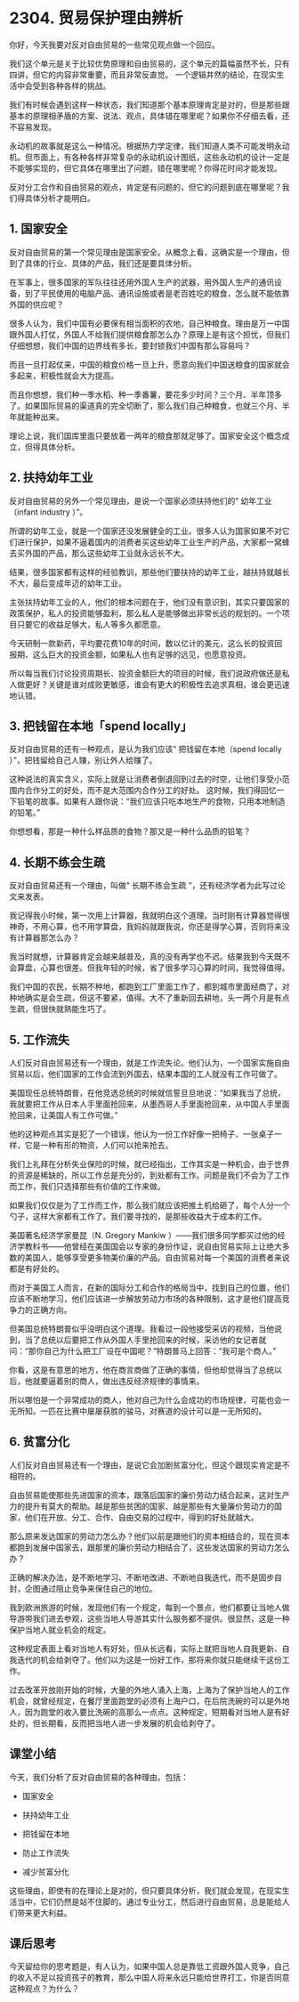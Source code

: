 # 2304. 贸易保护理由辨析
你好，今天我要对反对自由贸易的一些常见观点做一个回应。

我们这个单元是关于比较优势原理和自由贸易的，这个单元的篇幅虽然不长，只有四讲，但它的内容非常重要，而且非常反直觉。
一个逻辑井然的结论，在现实生活中会受到各种各样的挑战。

我们有时候会遇到这样一种状态，我们知道那个基本原理肯定是对的，但是那些跟基本的原理相矛盾的方案、说法、观点，具体错在哪里呢？如果你不仔细去看，还不容易发现。

永动机的故事就是这么一种情况。根据热力学定律，我们知道人类不可能发明永动机。但市面上，有各种各样非常复杂的永动机设计图纸，这些永动机的设计一定是不能够实现的，但它具体在哪里出了问题，错在哪里呢？你得花时间才能发现。

反对分工合作和自由贸易的观点，肯定是有问题的，但它的问题到底在哪里呢？我们得具体分析才能明白。

## 1. 国家安全
反对自由贸易的第一个常见理由是国家安全。从概念上看，这确实是一个理由，但到了具体的行业、具体的产品，我们还是要具体分析。

在军事上，很多国家的军队往往还用外国人生产的武器，用外国人生产的通讯设备，到了平民使用的电脑产品、通讯设施或者是老百姓吃的粮食，怎么就不能依靠外国的供应呢？

很多人认为，我们中国有必要保有相当面积的农地，自己种粮食。理由是万一中国跟外国人打仗，外国人不给我们提供粮食那怎么办？原理上是有这个担忧，但我们仔细想想，我们中国的边界线有多长，要封锁我们中国有那么容易吗？

而且一旦打起仗来，中国的粮食价格一旦上升，愿意向我们中国送粮食的国家就会多起来，积极性就会大为提高。

而且你想想，我们种一季水稻、种一季番薯，要花多少时间？三个月、半年顶多了。如果国际贸易的渠道真的完全切断了，那么我们自己种粮食，也就三个月、半年就能种出来。

理论上说，我们国库里面只要放着一两年的粮食那就足够了。国家安全这个概念成立，但得具体分析。

## 2. 扶持幼年工业
反对自由贸易的另外一个常见理由，是说一个国家必须扶持他们的“ 幼年工业（infant industry ）”。

所谓的幼年工业，就是一个国家还没发展健全的工业。很多人认为国家如果不对它们进行保护，如果不逼着国内的消费者买这些幼年工业生产的产品，大家都一窝蜂去买外国的产品，那么这些幼年工业就永远长不大。

结果，很多国家都有这样的经验教训，那些他们要扶持的幼年工业，越扶持就越长不大，最后变成年迈的幼年工业。

主张扶持幼年工业的人，他们的根本问题在于，他们没有意识到，其实只要国家的政策保护，私人的投资能够盈利，那么私人是能够做出非常长远的规划的。一个项目只要它的收益足够大，私人等多久都愿意。

今天研制一款新药，平均要花费10年的时间，数以亿计的美元，这么长的投资回报期、这么巨大的投资金额，如果私人也有足够的远见，也愿意投资。

所以每当我们讨论投资周期长、投资金额巨大的项目的时候，我们说政府做还是私人做更好？关键是谁对成败更敏感，谁会有更大的积极性去追求真相，谁会更迅速地认错。

## 3. 把钱留在本地「spend locally」
反对自由贸易的还有一种观点，是认为我们应该“ 把钱留在本地（spend locally ）”，把钱留给自己人赚，别让外人给赚了。

这种说法的真实含义，实际上就是让消费者倒退回到过去的时空，让他们享受小范围内合作分工的好处，而不是大范围内合作分工的好处。
这时候，我们得回忆一下铅笔的故事。如果有人跟你说：“我们应该只吃本地生产的食物，只用本地制造的铅笔。”

你想想看，那是一种什么样品质的食物？那又是一种什么品质的铅笔？

## 4. 长期不练会生疏
反对自由贸易还有一个理由，叫做“ 长期不练会生疏 ”，还有经济学者为此写过论文来发表。

我记得我小时候，第一次用上计算器，我就明白这个道理。当时刚有计算器觉得很神奇，不用心算，也不用学算盘，我妈妈就跟我说，你还是得学心算，否则将来没有计算器那怎么办？

我当时就想，计算器肯定会越来越普及，真的没有再学也不迟。结果我到今天既不会算盘，心算也很差。但我年轻的时候，省了很多学习心算的时间，我觉得值得。

我们中国的农民，长期不种地，都跑到工厂里面工作了，都到城市里面经商了，对种地确实是会生疏，但这不要紧，值得。大不了重新回去耕地，头一两个月是有点生疏，但很快就熟能生巧了。
 
## 5. 工作流失
人们反对自由贸易还有一个理由，就是工作流失论。他们认为，一个国家实施自由贸易以后，他们国家的工作会流到外国去，结果本国的工人就没有工作可做了。

美国现任总统特朗普，在他竞选总统的时候就信誓旦旦地说：“如果我当了总统，我就要把工作从日本人手里面抢回来，从墨西哥人手里面抢回来，从中国人手里面抢回来，让美国人有工作可做。”

他的这种观点其实是犯了一个错误，他认为一份工作好像一把椅子、一张桌子一样，它是一种有形的物资，人们可以抢来抢去。

我们上礼拜在分析失业保险的时候，就已经指出，工作其实是一种机会，由于世界的资源是稀缺的，所以工作总是充分的，到处都有工作。问题是我们不会为了工作而工作，我们只选择那些有价值的工作来做。

如果我们仅仅是为了工作而工作，那么我们就应该把推土机给砸了，每个人分一个勺子，这样大家都有工作了。我们要寻找的，是那些收益大于成本的工作。

美国著名经济学家曼昆（N. Gregory Mankiw ）——我们很多同学都买过他的经济学教科书——他曾经在美国国会以专家的身份作证，说自由贸易实际上让绝大多数的美国人，能够享受更多物美价廉的产品。自由贸易对每一个美国的消费者来说都是有好处的。

而对于美国工人而言，在新的国际分工和合作的格局当中，找到自己的位置，他们应该不断地学习，他们应该进一步解放劳动力市场的各种限制，这才是他们提高竞争力的正确方向。

但美国总统特朗普似乎没明白这个道理。我看过一段他接受采访的视频，当他说到，当了总统以后要把工作从外国人手里抢回来的时候，采访他的女记者就问：“那你自己为什么把工厂设在中国呢？”特朗普马上回答：“我可是个商人。”

你看，这是有意思的地方，他在商言商做了正确的事情，但他却觉得当了总统以后，他就要逼着别的商人，做出违反经济规律的事情来。

所以哪怕是一个非常成功的商人，他对自己为什么会成功的市场规律，可能也会一无所知。一匹在比赛中屡屡获胜的骏马，对赛道的设计可以是一无所知的。
 
## 6. 贫富分化
人们反对自由贸易还有一个理由，是说它会加剧贫富分化，但这个跟现实肯定是不相符的。

自由贸易能使那些先进国家的资本，跟落后国家的廉价劳动力结合起来，这对生产力的提升有莫大的帮助。越是那些贫困的国家、越是那些有大量廉价劳动力的国家，他们在开放、分工、合作、自由交易的过程中，得到的好处就越大。

那么原来发达国家的劳动力怎么办？他们以前是跟他们的资本相结合的，现在资本都跑到发展中国家去，跟那里的廉价劳动力相结合了，这些发达国家的劳动力怎么办？

正确的解决办法，是不断地学习、不断地改进、不断地自我迭代，而不是固步自封，企图通过阻止竞争来保住自己的地位。

我到欧洲旅游的时候，发现他们有一个规定，每到一个景点，他们都要让当地人做导游带我们进去参观，这些当地人导游其实什么服务都不提供。很显然，这是一种保护当地人就业机会的规定。

这种规定表面上看对当地人有好处，但从长远看，实际上就把当地人自我更新、自我迭代的机会给剥夺了。他们以为这是一份好工作，那将来你就只能继续干这份工作。

过去改革开放刚开始的时候，大量的外地人涌入上海，上海为了保护当地人的工作机会，就曾经规定，在餐厅里面跑堂的必须有上海户口，在后院洗碗的可以是外地人，因为跑堂的收入要比洗碗的高那么一点点。这种规定，短期看对当地人是有好处的，但长期看，反而把当地人进一步发展的机会给剥夺了。

## 课堂小结
今天，我们分析了反对自由贸易的各种理由。包括：

- 国家安全

- 扶持幼年工业

- 把钱留在本地

- 防止工作流失

- 减少贫富分化

这些理由，即使有的在理论上是对的，但只要具体分析，我们就会发现，在现实生活当中，它们仍然是站不住脚的。通过专业分工，然后进行自由贸易，总是能给人们带来更大利益。
## 课后思考
今天留给你的思考题是，有人认为，如果中国人总是靠低工资跟外国人竞争，自己的收入不足以投资孩子的教育，那么中国人将来永远只能给世界打工，你是否同意这种观点？为什么？